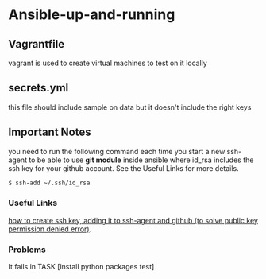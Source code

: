 # Ansible-up-and-running

## Vagrantfile
vagrant is used to create virtual machines to test on it locally

## secrets.yml
this file should include sample on data but it doesn't include the right keys

## Important Notes
you need to run the following command each time you start a new ssh-agent to be able to use **git module** inside ansible where id_rsa includes the ssh key for your github account. See the Useful Links for more details.
```sh
$ ssh-add ~/.ssh/id_rsa
```

### Useful Links
[how to create ssh key, adding it to ssh-agent and github (to solve public key permission denied error)](https://docs.github.com/en/github/authenticating-to-github/generating-a-new-ssh-key-and-adding-it-to-the-ssh-agent#generating-a-new-ssh-key).

### Problems
It fails in TASK [install python packages test]
